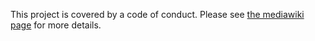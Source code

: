 This project is covered by a code of conduct. Please see [the mediawiki page](https://www.mediawiki.org/wiki/Code_of_Conduct) for more details.
